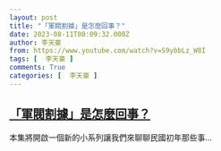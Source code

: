 ```yaml
---
layout: post
title: "「軍閥割據」是怎麼回事？"
date: 2023-08-11T00:09:32.000Z
author: 李天豪
from: https://www.youtube.com/watch?v=S9ybbLz_W8I
tags: [  李天豪 ]
comments: True
categories: [  李天豪 ]
---
```

<!--1691712572000-->
[「軍閥割據」是怎麼回事？](https://www.youtube.com/watch?v=S9ybbLz_W8I)
------

<div>
本集將開啟一個新的小系列讓我們來聊聊民國初年那些事…
</div>
